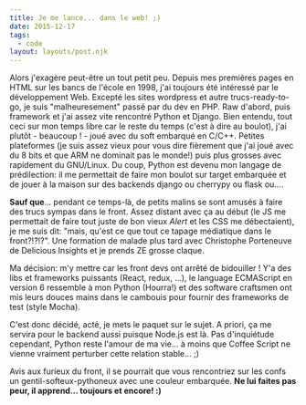 ```yaml
---
title: Je me lance... dans le web! ;)
date: 2015-12-17
tags:
  - code
layout: layouts/post.njk
---
```


Alors j'exagère peut-être un tout petit peu. Depuis mes premières pages en HTML sur les bancs de l'école en 1998, j'ai toujours été intéressé par le développement Web. Excepté les sites wordpress et autre trucs-ready-to-go, je suis "malheuresement" passé par du dev en PHP. Raw d'abord, puis framework et j'ai assez vite rencontré Python et Django. Bien entendu, tout ceci sur mon temps libre car le reste du temps (c'est à dire au boulot), j'ai plutôt - beaucoup ! - joué avec du soft embarqué en C/C++. Petites plateformes (je suis assez vieux pour vous dire fièrement que j'ai joué avec du 8 bits et que ARM ne dominait pas le monde!) puis plus grosses avec rapidement du GNU/Linux. Du coup, Python est devenu mon langage de prédilection: il me permettait de faire mon boulot sur target embarquée et de jouer à la maison sur des backends django ou cherrypy ou flask ou....

**Sauf que**... pendant ce temps-là, de petits malins se sont amusés à faire des trucs sympas dans le front. Assez distant avec ça au début (le JS me permettait de faire tout juste de bon vieux _Alert_ et les CSS me débectaient), je me suis dit: "mais, qu'est ce que tout ce tapage médiatique dans le front?!?!?". Une formation de malade plus tard avec Christophe Porteneuve de Delicious Insights et je prends ZE grosse claque.

Ma décision: m'y mettre car les front devs ont arrêté de bidouiller ! Y'a des libs et frameworks puissants (React, redux, ...), le language ECMAScript en version 6 ressemble à mon Python (Hourra!) et des software craftsmen ont mis leurs douces mains dans le cambouis pour fournir des frameworks de test (style Mocha).

C'est donc décidé, acté, je mets le paquet sur le sujet. A priori, ça me servira pour le backend aussi puisque Node.js est là. Pas d'inquiétude cependant, Python reste l'amour de ma vie... à moins que Coffee Script ne vienne vraiment perturber cette relation stable... ;)

Avis aux furieux du front, il se pourrait que vous rencontriez sur les confs un gentil-softeux-pythoneux avec une couleur embarquée. **Ne lui faites pas peur, il apprend... toujours et encore! :)**
